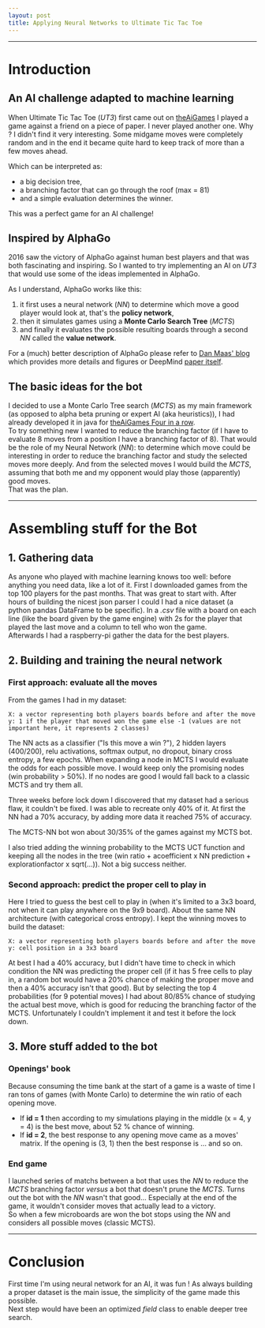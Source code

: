 ```yaml
---
layout: post
title: Applying Neural Networks to Ultimate Tic Tac Toe
---
```

___
# Introduction

## An AI challenge adapted to machine learning

When Ultimate Tic Tac Toe (*UT3*) first came out on [theAiGames](https://theaigames.com) I played a game against a friend on a piece of paper. I never played another one. Why ? I didn't find it very interesting. Some midgame moves were completely random and in the end it became quite hard to keep track of more than a few moves ahead.

Which can be interpreted as:
* a big decision tree,
* a branching factor that can go through the roof (max = 81)
* and a simple evaluation determines the winner.

This was a perfect game for an AI challenge!

## Inspired by AlphaGo
2016 saw the victory of AlphaGo against human best players and that was both fascinating and inspiring. So I wanted to try implementing an AI on *UT3* that would use some of the ideas implemented in AlphaGo.

As I understand, AlphaGo works like this:
1. it first uses a neural network (*NN*) to determine which move a good player would look at, that's the **policy network**,
2. then it simulates games using a **Monte Carlo Search Tree** (*MCTS*)
3. and finally it evaluates the possible resulting boards through a second *NN* called the **value network**.

For a (much) better description of AlphaGo please refer to [Dan Maas' blog](http://www.dcine.com/2016/01/28/alphago/) which provides more details and figures or DeepMind [paper itself](https://www.scribd.com/doc/302719734/AlphaGo-Paper).

## The basic ideas for the bot
I decided to use a Monte Carlo Tree search (*MCTS*) as my main framework (as opposed to alpha beta pruning or expert AI (aka heuristics)), I had already developed it in java for [theAiGames Four in a row](http://theaigames.com/competitions/four-in-a-row).  
To try something new I wanted to reduce the branching factor (if I have to evaluate 8 moves from a position I have a branching factor of 8). That would be the role of my Neural Network (*NN*): to determine which move could be interesting in order to reduce the branching factor and study the selected moves more deeply. And from the selected moves I would build the *MCTS*, assuming that both me and my opponent would play those (apparently) good moves.  
That was the plan.

___
# Assembling stuff for the Bot
## 1. Gathering data
As anyone who played with machine learning knows too well: before anything you need data, like a lot of it.
First I downloaded games from the top 100 players for the past months. That was great to start with. After hours of building the nicest json parser I could I had a nice dataset (a python pandas DataFrame to be specific). In a *.csv* file with a board on each line (like the board given by the game engine) with 2s for the player that played the last move and a column to tell who won the game.  
Afterwards I had a raspberry-pi gather the data for the best players.

## 2. Building and training the neural network
### First approach: evaluate all the moves

From the games I had in my dataset:

    X: a vector representing both players boards before and after the move
    y: 1 if the player that moved won the game else -1 (values are not important here, it represents 2 classes)

The NN acts as a classifier ("Is this move a win ?"), 2 hidden layers (400/200), relu activations, softmax output, no dropout, binary cross entropy, a few epochs. When expanding a node in MCTS I would evaluate the odds for each possible move. I would keep only the promising nodes (win probability > 50%). If no nodes are good I would fall back to a classic MCTS and try them all.

Three weeks before lock down I discovered that my dataset had a serious flaw, it couldn't be fixed. I was able to recreate only 40% of it. At first the NN had a 70% accuracy, by adding more data it reached 75% of accuracy.

The MCTS-NN bot won about 30/35% of the games against my MCTS bot.

I also tried adding the winning probability to the MCTS UCT function and keeping all the nodes in the tree (win ratio + acoefficient x NN prediction + explorationfactor x sqrt(...)). Not a big success neither.

### Second approach: predict the proper cell to play in

Here I tried to guess the best cell to play in (when it's limited to a 3x3 board, not when it can play anywhere on the 9x9 board). About the same NN architecture (with categorical cross entropy). I kept the winning moves to build the dataset:

    X: a vector representing both players boards before and after the move
    y: cell position in a 3x3 board

At best I had a 40% accuracy, but I didn't have time to check in which condition the NN was predicting the proper cell (if it has 5 free cells to play in, a random bot would have a 20% chance of making the proper move and then a 40% accuracy isn't that good). But by selecting the top 4 probabilities (for 9 potential moves) I had about 80/85% chance of studying the actual best move, which is good for reducing the branching factor of the MCTS. Unfortunately I couldn't implement it and test it before the lock down.

## 3. More stuff added to the bot
### Openings' book

Because consuming the time bank at the start of a game is a waste of time I ran tons of games (with Monte Carlo) to determine the win ratio of each opening move.

- If **id = 1** then according to my simulations playing in the middle (x = 4, y = 4) is the best move, about 52 % chance of winning.
- If **id = 2**, the best response to any opening move came as a moves' matrix. If the opening is (3, 1) then the best response is ... and so on.


### End game
I launched series of matchs between a bot that uses the *NN* to reduce the *MCTS* branching factor *versus* a bot that doesn't prune the *MCTS*. Turns out the bot with the *NN* wasn't that good... Especially at the end of the game, it wouldn't consider moves that actually lead to a victory.  
So when a few microboards are won the bot stops using the *NN* and considers all possible moves (classic MCTS).

___
# Conclusion
First time I'm using neural network for an AI, it was fun ! As always building a proper dataset is the main issue, the simplicity of the game made this possible.  
Next step would have been an optimized *field* class to enable deeper tree search.
